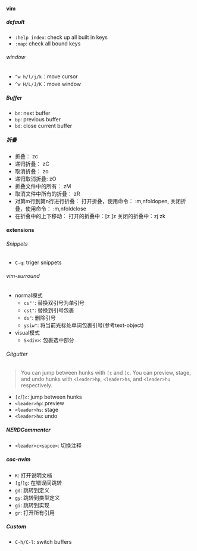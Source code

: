 #### vim

##### default

- `:help index`: check up all built in keys
- `:map`: check all bound keys

###### window

- `^w h/l/j/k`：move cursor
- `^w H/L/J/K`：move window

##### Buffer

- `bn`: next buffer
- `bp`: previous buffer
- `bd`: close current buffer

##### 折叠

- 折叠： zc
- 递归折叠： zC
- 取消折叠： zo
- 递归取消折叠: zO
- 折叠文件中的所有： zM
- 取消文件中所有的折叠： zR
- 对第m行到第n行进行折叠： 打开折叠，使用命令： :m,nfoldopen, 关闭折叠，使用命令： :m,nfoldclose
- 在折叠中的上下移动： 打开的折叠中：[z ]z 关闭的折叠中：zj zk

#### extensions

###### Snippets

- `C-q`: triger snippets

###### vim-surround

- normal模式
  - `cs"'`: 替换双引号为单引号
  - `cst"`: 替换到引号包裹
  - `ds"`: 删除引号
  - `ysiw"`: 将当前光标处单词包裹引号(参考text-object)
- visual模式
  - `S<div>`: 包裹选中部分

###### Gitgutter

> You can jump between hunks with `[c` and `]c`. You can preview, stage, and undo hunks with `<leader>hp`, `<leader>hs`, and `<leader>hu` respectively.

- `[c`/`]c`: jump between hunks
- `<leader>hp`: preview
-  `<leader>hs`: stage
- `<leader>hu`: undo

##### NERDCommenter

- `<leader>c<sapce>`: 切换注释

##### coc-nvim

- `K`: 打开说明文档
- `[g`/`]g`: 在错误间跳转
- `gd`: 跳转到定义
- `gy`: 跳转到类型定义
- `gi`: 跳转到实现
- `gr`: 打开所有引用

##### Custom

- `C-h/C-l`: switch buffers